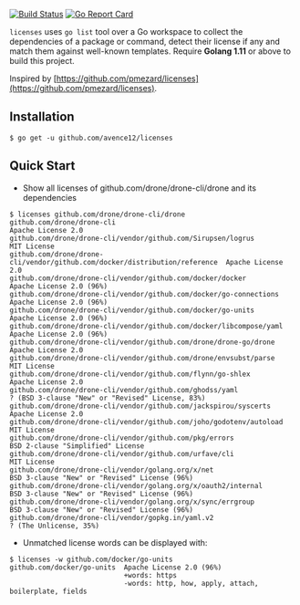 [![Build Status](https://travis-ci.org/avence12/licenses.png?branch=master)](https://travis-ci.org/avence12/licenses) [![Go Report Card](https://goreportcard.com/badge/github.com/avence12/licenses)](https://goreportcard.com/report/github.com/avence12/licenses)

`licenses` uses `go list` tool over a Go workspace to collect the dependencies
of a package or command, detect their license if any and match them against
well-known templates. Require **Golang 1.11** or above to build this project.

Inspired by [https://github.com/pmezard/licenses](https://github.com/pmezard/licenses).

## Installation

```
$ go get -u github.com/avence12/licenses
```

## Quick Start

- Show all licenses of github.com/drone/drone-cli/drone and its dependencies

```
$ licenses github.com/drone/drone-cli/drone
github.com/drone/drone-cli                                                  Apache License 2.0
github.com/drone/drone-cli/vendor/github.com/Sirupsen/logrus                MIT License
github.com/drone/drone-cli/vendor/github.com/docker/distribution/reference  Apache License 2.0
github.com/drone/drone-cli/vendor/github.com/docker/docker                  Apache License 2.0 (96%)
github.com/drone/drone-cli/vendor/github.com/docker/go-connections          Apache License 2.0 (96%)
github.com/drone/drone-cli/vendor/github.com/docker/go-units                Apache License 2.0 (96%)
github.com/drone/drone-cli/vendor/github.com/docker/libcompose/yaml         Apache License 2.0 (96%)
github.com/drone/drone-cli/vendor/github.com/drone/drone-go/drone           Apache License 2.0
github.com/drone/drone-cli/vendor/github.com/drone/envsubst/parse           MIT License
github.com/drone/drone-cli/vendor/github.com/flynn/go-shlex                 Apache License 2.0
github.com/drone/drone-cli/vendor/github.com/ghodss/yaml                    ? (BSD 3-clause "New" or "Revised" License, 83%)
github.com/drone/drone-cli/vendor/github.com/jackspirou/syscerts            Apache License 2.0
github.com/drone/drone-cli/vendor/github.com/joho/godotenv/autoload         MIT License
github.com/drone/drone-cli/vendor/github.com/pkg/errors                     BSD 2-clause "Simplified" License
github.com/drone/drone-cli/vendor/github.com/urfave/cli                     MIT License
github.com/drone/drone-cli/vendor/golang.org/x/net                          BSD 3-clause "New" or "Revised" License (96%)
github.com/drone/drone-cli/vendor/golang.org/x/oauth2/internal              BSD 3-clause "New" or "Revised" License (96%)
github.com/drone/drone-cli/vendor/golang.org/x/sync/errgroup                BSD 3-clause "New" or "Revised" License (96%)
github.com/drone/drone-cli/vendor/gopkg.in/yaml.v2                          ? (The Unlicense, 35%)
```

- Unmatched license words can be displayed with:

```
$ licenses -w github.com/docker/go-units
github.com/docker/go-units  Apache License 2.0 (96%)
                            +words: https
                            -words: http, how, apply, attach, boilerplate, fields
```
